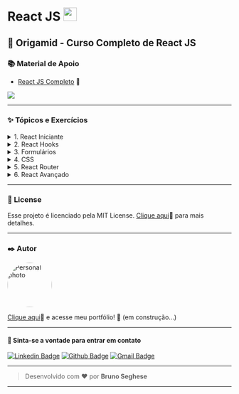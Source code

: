 # React JS <img src="https://cdn.jsdelivr.net/gh/devicons/devicon/icons/react/react-original.svg" width="30px"/>

## 🐺 Origamid - Curso Completo de React JS

### 📚 Material de Apoio

- [React JS Completo](https://www.origamid.com/slide/react-completo/#/0101-o-curso/1) 🔗

<a href="https://reactjs.org/"><img src="https://img.shields.io/badge/React-20232A?style=for-the-badge&logo=react&logoColor=61DAFB"></a>

---

### ✨ Tópicos e Exercícios

####

<details>
<summary>1. React Iniciante</summary>

####

- React Básico
- React e JavaScript
- Webpack e Babel
- npx create-react-app
- Ambiente do curso
- JSX
- JSX Arrays
- Componentes
- Propriedades

</details>

<details>
<summary>2. React Hooks</summary>

####

- useState
- useEffect
- useRef
- useContext
- Custom Hooks

</details>

<details>
<summary>3. Formulários</summary>

####

- input
- textarea
- select
- radio
- checkbox
- components

</details>

<details>
<summary>4. CSS</summary>

####

- CSS import
- CSS Modules
- Styled Components
- CSS Frameworks
  - bootstrap@5.2.0
  - react-bootstrap
- Animação
- Animação Slide
- Imagens

</details>

<details>
<summary>5. React Router</summary>

####

- Router
- Link
- useParams
- Nested Routes
- Head

</details>

<details>
<summary>6. React Avançado</summary>

####

- PropTypes
- Lazy e Suspense
- Memo
- useReducer

</details>

---

### 📝 License

Esse projeto é licenciado pela MIT License. [Clique aqui](https://pt.wikipedia.org/wiki/Licen%C3%A7a_MIT)🔗 para mais detalhes.

---

### ✒️ Autor

<a href="https://github.com/brseghese"> <img style="border-radius: 50%;" src="https://avatars.githubusercontent.com/u/80193824?v=4" width="100px;" alt="Personal photo"/> </a>

[Clique aqui](https://brseghese.github.io)🔗 e acesse meu portfólio! 💼 (em construção...)

---

#### 💬 Sinta-se a vontade para entrar em contato

[![Linkedin Badge](https://img.shields.io/badge/LinkedIn-0077B5?style=for-the-badge&logo=linkedin&logoColor=white)](https://www.linkedin.com/in/brunoseghese/) [![Github Badge](https://img.shields.io/badge/GitHub-100000?style=for-the-badge&logo=github&logoColor=white)](https://github.com/brseghese) [![Gmail Badge](https://img.shields.io/badge/Gmail-D14836?style=for-the-badge&logo=gmail&logoColor=white)](mailto:brseghese@gmail.com)

---

> Desenvolvido com ❤️ por **Bruno Seghese**

---
